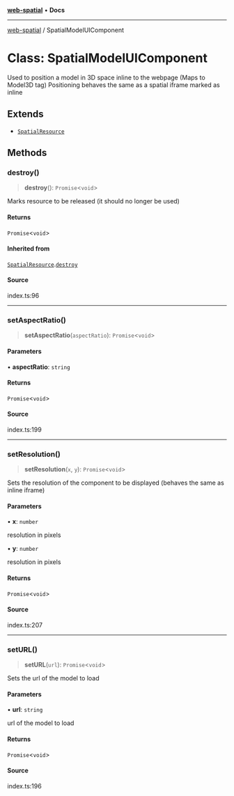 [**web-spatial**](../README.md) • **Docs**

***

[web-spatial](../globals.md) / SpatialModelUIComponent

# Class: SpatialModelUIComponent

Used to position a model in 3D space inline to the webpage (Maps to Model3D tag)
Positioning behaves the same as a spatial iframe marked as inline

## Extends

- [`SpatialResource`](SpatialResource.md)

## Methods

### destroy()

> **destroy**(): `Promise`\<`void`\>

Marks resource to be released (it should no longer be used)

#### Returns

`Promise`\<`void`\>

#### Inherited from

[`SpatialResource`](SpatialResource.md).[`destroy`](SpatialResource.md#destroy)

#### Source

index.ts:96

***

### setAspectRatio()

> **setAspectRatio**(`aspectRatio`): `Promise`\<`void`\>

#### Parameters

• **aspectRatio**: `string`

#### Returns

`Promise`\<`void`\>

#### Source

index.ts:199

***

### setResolution()

> **setResolution**(`x`, `y`): `Promise`\<`void`\>

Sets the resolution of the component to be displayed (behaves the same as inline iframe)

#### Parameters

• **x**: `number`

resolution in pixels

• **y**: `number`

resolution in pixels

#### Returns

`Promise`\<`void`\>

#### Source

index.ts:207

***

### setURL()

> **setURL**(`url`): `Promise`\<`void`\>

Sets the url of the model to load

#### Parameters

• **url**: `string`

url of the model to load

#### Returns

`Promise`\<`void`\>

#### Source

index.ts:196
